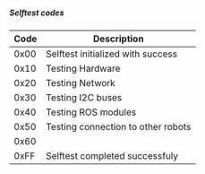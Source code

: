 ##### Selftest codes

| Code | Description                        |
|------|------------------------------------|
| 0x00 | Selftest initialized with success  |
| 0x10 | Testing Hardware                   |
| 0x20 | Testing Network                    |
| 0x30 | Testing I2C buses                  |
| 0x40 | Testing ROS modules                |
| 0x50 | Testing connection to other robots |
| 0x60 |                                    |
| 0xFF | Selftest completed successfuly     |
